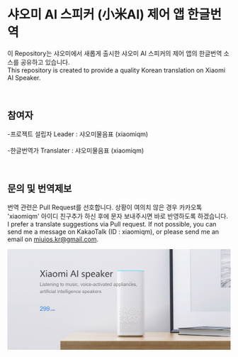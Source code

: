 # 샤오미 AI 스피커 (小米AI) 제어 앱 한글번역

이 Repository는 샤오미에서 새롭게 출시한 샤오미 AI 스피커의 제어 앱의 한글번역 소스를 공유하고 있습니다.
<br />This repository is created to provide a quality Korean translation on Xiaomi AI Speaker.

<br />

## 참여자
-프로젝트 설립자 Leader : 샤오미물음표 (xiaomiqm)<br /><br />
-한글번역가 Translater : 샤오미물음표 (xiaomiqm)

<br />

## 문의 및 번역제보

번역 관련은 Pull Request를 선호합니다. 상황이 여의치 않은 경우 카카오톡 'xiaomiqm' 아이디 친구추가 하신 후에 문자 보내주시면 바로 반영하도록 하겠습니다.<br /> I prefer a translate suggestions via Pull request. If not possible, you can send me a message on KakaoTalk (ID : xiaomiqm), or please send me an email on miuios.kr@gmail.com.

![alt text](/miai_intro.JPG)

